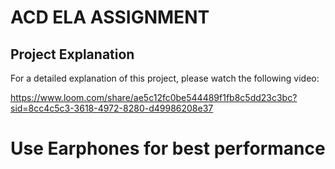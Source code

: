 # ACD ELA ASSIGNMENT
## Project Explanation

For a detailed explanation of this project, please watch the following video:

https://www.loom.com/share/ae5c12fc0be544489f1fb8c5dd23c3bc?sid=8cc4c5c3-3618-4972-8280-d49986208e37

# Use Earphones for best performance
